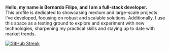 **Hello, my name is Bernardo Filipe, and I am a full-stack developer.**  
This profile is dedicated to showcasing medium and large-scale projects I’ve developed, focusing on robust and scalable solutions. Additionally, I use this space as a testing ground to explore and experiment with new technologies, sharpening my practical skills and staying up to date with market trends.



[![GitHub Streak](https://github-readme-streak-stats.herokuapp.com?user=dev-bernardofofg&theme=taiga&hide_border=true&border_radius=8&card_width=510&card_height=170)](https://git.io/streak-stats)
